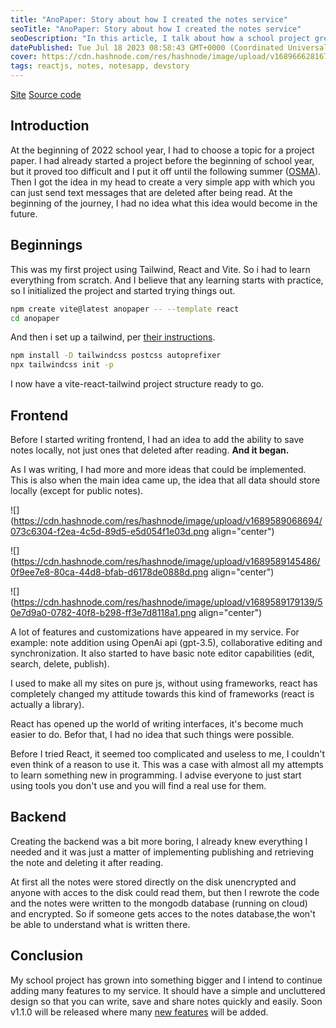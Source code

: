 ```yaml
---
title: "AnoPaper: Story about how I created the notes service"
seoTitle: "AnoPaper: Story about how I created the notes service"
seoDescription: "In this article, I talk about how a school project grew into something bigger, how I created a notes service."
datePublished: Tue Jul 18 2023 08:58:43 GMT+0000 (Coordinated Universal Time)
cover: https://cdn.hashnode.com/res/hashnode/image/upload/v1689666281673/d71a9639-47a1-4ac8-a873-0b72a028bddc.png
tags: reactjs, notes, notesapp, devstory
---
```


[Site](https://anopaper.artegoser.ru) [Source code](https://github.com/artegoser/AnoPaper)

## Introduction

At the beginning of 2022 school year, I had to choose a topic for a project paper. I had already started a project before the beginning of school year, but it proved too difficult and I put it off until the following summer ([OSMA](https://github.com/OSMA-D)). Then I got the idea in my head to create a very simple app with which you can just send text messages that are deleted after being read. At the beginning of the journey, I had no idea what this idea would become in the future.

## Beginnings

This was my first project using Tailwind, React and Vite. So i had to learn everything from scratch. And I believe that any learning starts with practice, so I initialized the project and started trying things out.

```bash
npm create vite@latest anopaper -- --template react
cd anopaper
```

And then i set up a tailwind, per [their instructions](https://tailwindcss.com/docs/guides/vite).

```bash
npm install -D tailwindcss postcss autoprefixer
npx tailwindcss init -p
```

I now have a vite-react-tailwind project structure ready to go.

## Frontend

Before I started writing frontend, I had an idea to add the ability to save notes locally, not just ones that deleted after reading. **And it began.**

As I was writing, I had more and more ideas that could be implemented. This is also when the main idea came up, the idea that all data should store locally (except for public notes).

![](https://cdn.hashnode.com/res/hashnode/image/upload/v1689589068694/073c6304-f2ea-4c5d-89d5-e5d054f1e03d.png align="center")

![](https://cdn.hashnode.com/res/hashnode/image/upload/v1689589145486/0f9ee7e8-80ca-44d8-bfab-d6178de0888d.png align="center")

![](https://cdn.hashnode.com/res/hashnode/image/upload/v1689589179139/50e7d9a0-0782-40f8-b298-ff3e7d8118a1.png align="center")

A lot of features and customizations have appeared in my service. For example: note addition using OpenAi api (gpt-3.5), collaborative editing and synchronization. It also started to have basic note editor capabilities (edit, search, delete, publish).

I used to make all my sites on pure js, without using frameworks, react has completely changed my attitude towards this kind of frameworks (react is actually a library).

React has opened up the world of writing interfaces, it's become much easier to do. Befor that, I had no idea that such things were possible.

Before I tried React, it seemed too complicated and useless to me, I couldn't even think of a reason to use it. This was a case with almost all my attempts to learn something new in programming. I advise everyone to just start using tools you don't use and you will find a real use for them.

## Backend

Creating the backend was a bit more boring, I already knew everything I needed and it was just a matter of implementing publishing and retrieving the note and deleting it after reading.

At first all the notes were stored directly on the disk unencrypted and anyone with acces to the disk could read them, but then I rewrote the code and the notes were written to the mongodb database (running on cloud) and encrypted. So if someone gets acces to the notes database,the won't be able to understand what is written there.

## Conclusion

My school project has grown into something bigger and I intend to continue adding many features to my service. It should have a simple and uncluttered design so that you can write, save and share notes quickly and easily. Soon v1.1.0 will be released where many [new features](https://github.com/artegoser/AnoPaper/blob/main/changelog.md) will be added.
